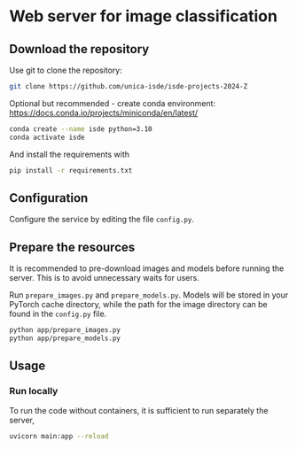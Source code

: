 # Web server for image classification

## Download the repository

Use git to clone the repository:

```bash
git clone https://github.com/unica-isde/isde-projects-2024-Z
```

Optional but recommended - create conda environment: https://docs.conda.io/projects/miniconda/en/latest/
```bash
conda create --name isde python=3.10
conda activate isde
```

And install the requirements with 

```bash
pip install -r requirements.txt
```

## Configuration

Configure the service by editing the file `config.py`.

## Prepare the resources

It is recommended to pre-download images and models before running 
the server. This is to avoid unnecessary waits for users.

Run `prepare_images.py` and `prepare_models.py`. Models will 
be stored in your PyTorch cache directory, while the path for 
the image directory can be found in the `config.py` file. 

```bash
python app/prepare_images.py
python app/prepare_models.py
```

## Usage

### Run locally


To run the code without containers, it is sufficient to run 
separately the server,

```bash
uvicorn main:app --reload
```
